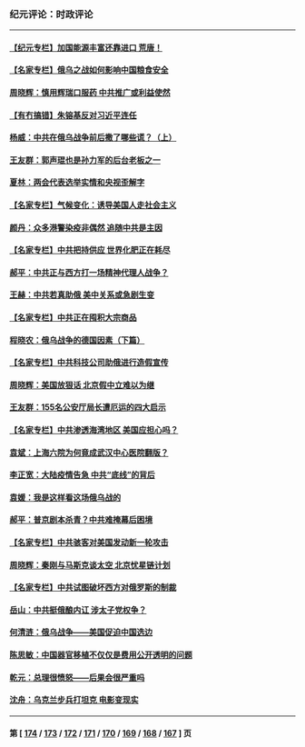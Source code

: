 ### 纪元评论：时政评论
---
#### [【纪元专栏】加国能源丰富还靠进口 荒唐！](../../pages/nsc1025/n13648376.md) 
#### [【名家专栏】俄乌之战如何影响中国粮食安全](../../pages/nsc1025/n13653309.md) 
#### [周晓辉：慎用辉瑞口服药 中共推广或利益使然](../../pages/nsc1025/n13653571.md) 
#### [【有冇搞错】朱镕基反对习近平连任](../../pages/nsc1025/n13651375.md) 
#### [杨威：中共在俄乌战争前后撒了哪些谎？（上）](../../pages/nsc1025/n13648748.md) 
#### [王友群：郭声琨也是孙力军的后台老板之一](../../pages/nsc1025/n13651590.md) 
#### [夏林：两会代表选举实情和央视歪解字](../../pages/nsc1025/n13651558.md) 
#### [【名家专栏】气候变化：诱导美国人走社会主义](../../pages/nsc1025/n13649863.md) 
#### [颜丹：众多港警染疫非偶然 追随中共是主因](../../pages/nsc1025/n13651328.md) 
#### [【名家专栏】中共把持供应 世界化肥正在耗尽](../../pages/nsc1025/n13650452.md) 
#### [郝平：中共正与西方打一场精神代理人战争？](../../pages/nsc1025/n13651327.md) 
#### [王赫：中共若真助俄 美中关系或急剧生变](../../pages/nsc1025/n13648488.md) 
#### [【名家专栏】中共正在囤积大宗商品](../../pages/nsc1025/n13647717.md) 
#### [程晓农：俄乌战争的德国因素（下篇）](../../pages/nsc1025/n13648327.md) 
#### [【名家专栏】中共科技公司助俄进行造假宣传](../../pages/nsc1025/n13647728.md) 
#### [周晓辉：美国放狠话 北京假中立难以为继](../../pages/nsc1025/n13647931.md) 
#### [王友群：155名公安厅局长遭厄运的四大启示](../../pages/nsc1025/n13646314.md) 
#### [【名家专栏】中共渗透海湾地区 美国应担心吗？](../../pages/nsc1025/n13642995.md) 
#### [袁斌：上海六院为何竟成武汉中心医院翻版？](../../pages/nsc1025/n13647348.md) 
#### [李正宽：大陆疫情告急 中共“底线”的背后](../../pages/nsc1025/n13647062.md) 
#### [袁媛：我是这样看这场俄乌战的](../../pages/nsc1025/n13644892.md) 
#### [郝平：普京剧本杀青？中共难掩幕后困境](../../pages/nsc1025/n13646007.md) 
#### [【名家专栏】中共骇客对美国发动新一轮攻击](../../pages/nsc1025/n13645363.md) 
#### [周晓辉：秦刚与马斯克谈太空 北京忧星链计划](../../pages/nsc1025/n13645803.md) 
#### [【名家专栏】中共试图破坏西方对俄罗斯的制裁](../../pages/nsc1025/n13645427.md) 
#### [岳山：中共挺俄酿内讧 涉太子党权争？](../../pages/nsc1025/n13645429.md) 
#### [何清涟：俄乌战争——美国促迫中国选边](../../pages/nsc1025/n13645170.md) 
#### [陈思敏：中国器官移植不仅仅是费用公开透明的问题](../../pages/nsc1025/n13644267.md) 
#### [乾元：总理很愤怒——后果会很严重吗](../../pages/nsc1025/n13644465.md) 
#### [沈舟：乌克兰步兵打坦克 电影变现实](../../pages/nsc1025/n13643800.md) 

---
#### 第 [ [174](./174.md) / [173](./173.md) / [172](./172.md) / [171](./171.md) / [170](./170.md) / [169](./169.md) / [168](./168.md) / [167](./167.md) ] 页
